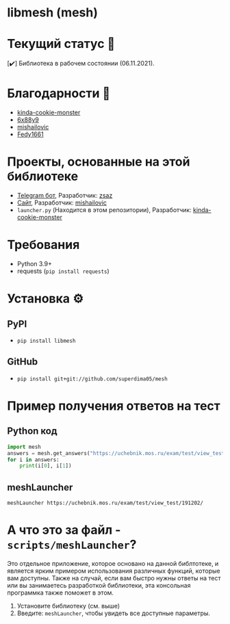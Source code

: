# libmesh (mesh)


[pyversion-image]: https://img.shields.io/pypi/pyversions/libmesh
[pyversion-url]: https://pypi.org/project/libmesh/
[pypi-image]: https://img.shields.io/pypi/v/libmesh.svg?style=flat
[pypi-url]: https://pypi.org/project/libmesh/

# Текущий статус 🗿
  [:heavy_check_mark:] Библиотека в рабочем состоянии (06.11.2021).
    
# Благодарности 🙏
 - [kinda-cookie-monster](https://github.com/kinda-cookie-monster)
 - [6x88y9](https://vk.com/6x88y9)
 - [mishailovic](https://github.com/mishailovic)
 - [Fedy1661](https://github.com/Fedy1661)

# Проекты, основанные на этой библиотеке
   - [Telegram бот](https://t.me/CDSansbot), Разработчик: [zsaz](https://github.com/superdima05)
   - [Сайт](https://mash.hotaru.ga/), Разработчик: [mishailovic](https://github.com/mishailovic)
   - `launcher.py` (Находится в этом репозитории), Разработчик: [kinda-cookie-monster](https://github.com/kinda-cookie-monster)

# Требования
- Python 3.9+
- requests (`pip install requests`)

# Установка ⚙️
## PyPI
- `pip install libmesh`
## GitHub
- `pip install git+git://github.com/superdima05/mesh`

# Пример получения ответов на тест
## Python код
```python
import mesh
answers = mesh.get_answers("https://uchebnik.mos.ru/exam/test/view_test/191202/")
for i in answers:
    print(i[0], i[1])
```

## meshLauncher
```meshLauncher https://uchebnik.mos.ru/exam/test/view_test/191202/```

# А что это за файл - `scripts/meshLauncher`?

Это отдельное приложение, которое основано на данной библтотеке, и является ярким примером использования различных функций, которые вам доступны. Также на случай, если вам быстро нужны ответы на тест или вы занимаетесь разработкой библиотеки, эта консольная программка также поможет в этом.

1. Установите библиотеку (см. выше)
3. Введите: `meshLauncher`, чтобы увидеть все доступные параметры.

